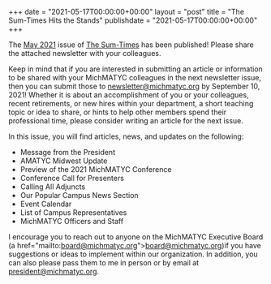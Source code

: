 +++
date = "2021-05-17T00:00:00+00:00"
layout = "post"
title = "The Sum-Times Hits the Stands"
publishdate = "2021-05-17T00:00:00+00:00"
+++

The <a href="https://michmatyc.org/uploads/MichMatycNewsletterMay2021.pdf">May 2021</a> issue of <a href="http://michmatyc.org/newsletter">The Sum-Times</a> has been published! Please share the attached newsletter with your colleagues.<br/>

Keep in mind that if you are interested in submitting an article or information to be shared with your MichMATYC colleagues in the next newsletter issue, then you can submit those to <a href="mailto:newsletter@michmatyc.org">newsletter@michmatyc.org</a> by September 10, 2021! Whether it is about an accomplishment of you or your colleagues, recent retirements, or new hires within your department, a short teaching topic or idea to share, or hints to help other members spend their professional time, please consider writing an article for the next issue.<br/>

In this issue, you will find articles, news, and updates on the following:
<ul><li>Message from the President</li>
<li>AMATYC Midwest Update</li>
  <li>Preview of the 2021 MichMATYC Conference</li>
<li>Conference Call for Presenters</li>
  <li>Calling All Adjuncts</li>
<li>Our Popular Campus News Section</li>
<li>Event Calendar</li>
<li>List of Campus Representatives</li>
<li>MichMATYC Officers and Staff</li></ul>

I encourage you to reach out to anyone on the MichMATYC Executive Board (a href="mailto:board@michmatyc.org">board@michmatyc.org</a>)if you have suggestions or ideas to implement within our organization. In addition, you can also please pass them to me in person or by email at <a href="mailto:president@michmatyc.org">president@michmatyc.org</a>.
